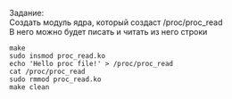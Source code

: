 Задание:  
Создать модуль ядра, который создаст /proc/proc_read  
В него можно будет писать и читать из него строки
```
make
sudo insmod proc_read.ko
echo 'Hello proc file!' > /proc/proc_read
cat /proc/proc_read
sudo rmmod proc_read.ko
make clean
```

